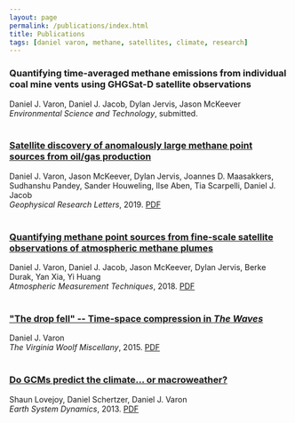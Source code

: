 ```yaml
---
layout: page
permalink: /publications/index.html
title: Publications
tags: [daniel varon, methane, satellites, climate, research]
---
```


### Quantifying time-averaged methane emissions from individual coal mine vents using GHGSat-D satellite observations

Daniel J. Varon, Daniel J. Jacob, Dylan Jervis, Jason McKeever
<em>Environmental Science and Technology</em>, submitted.
<br>
<br>

### [Satellite discovery of anomalously large methane point sources from oil/gas production](https://agupubs.onlinelibrary.wiley.com/doi/abs/10.1029/2019GL083798)

Daniel J. Varon, Jason McKeever, Dylan Jervis, Joannes D. Maasakkers, Sudhanshu Pandey, Sander Houweling, Ilse Aben, Tia Scarpelli, Daniel J. Jacob <br>
<em>Geophysical Research Letters</em>, 2019. [PDF](/papers/varon_etal_2019_grl.pdf)
<br>
<br>

### [Quantifying methane point sources from fine-scale satellite observations of atmospheric methane plumes](https://doi.org/10.5194/amt-11-5673-2018)

Daniel J. Varon, Daniel J. Jacob, Jason McKeever, Dylan Jervis, Berke Durak, Yan Xia, Yi Huang <br>
<em>Atmospheric Measurement Techniques</em>, 2018. [PDF](/papers/varon_etal_2018_amt.pdf)
<br>
<br>

### ["The drop fell" -- Time-space compression in <em>The Waves</em>](https://virginiawoolfmiscellany.wordpress.com/virginia-woolf-miscellany-fall-2014winter-2015-issue-86/)

Daniel J. Varon <br>
<em>The Virginia Woolf Miscellany</em>, 2015. [PDF](vwm86fall2014winter2015.pdf)
<br>
<br>

### [Do GCMs predict the climate... or macroweather?](https://doi.org/10.5194/esd-4-439-2013)

Shaun Lovejoy, Daniel Schertzer, Daniel J. Varon <br>
<em>Earth System Dynamics</em>, 2013. [PDF](lovejoy_etal_2013_esd.pdf)
<br>
<br>